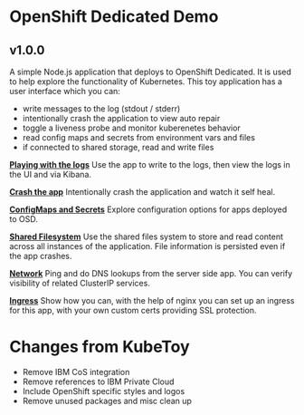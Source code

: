 # OpenShift Dedicated Demo
## v1.0.0

A simple Node.js application that deploys to OpenShift Dedicated. It is used to help 
explore the functionality of Kubernetes. This toy application has a user interface 
which you can:

* write messages to the log (stdout / stderr)
* intentionally crash the application to view auto repair
* toggle a liveness probe and monitor kuberenetes behavior  
* read config maps and secrets from environment vars and files
* if connected to shared storage, read and write files

**[Playing with the logs](documentation/Logs.md)** 
Use the app to write to the logs, then view the logs in the UI and via Kibana.

**[Crash the app](documentation/Crash.md)**
Intentionally crash the application and watch it self heal.

**[ConfigMaps and Secrets](documentation/Config.md)** Explore configuration options for apps deployed to OSD.

**[Shared Filesystem](documentation/Filesystem.md)** Use the shared files system to store and read content across all instances of the application. File information is persisted even if the app crashes.

**[Network](documentation/Network.md)** Ping and do DNS lookups from the server side app. You can verify visibility of related ClusterIP services.

**[Ingress](documentation/Ingress.md)** Show how you can, with the help of nginx you can set up an ingress for this app, with your own custom certs providing SSL protection.


# Changes from KubeToy

* Remove IBM CoS integration
* Remove references to IBM Private Cloud
* Include OpenShift specific styles and logos
* Remove unused packages and misc clean up